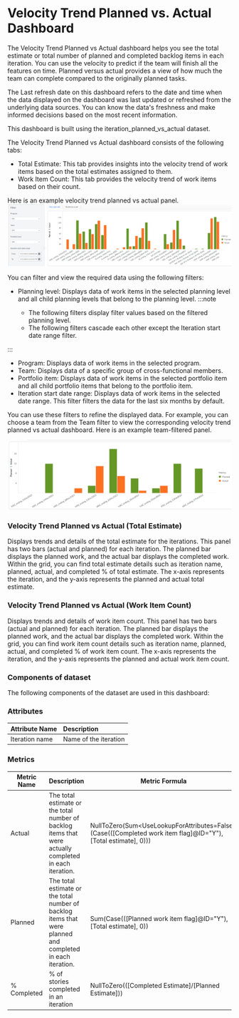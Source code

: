 # Velocity Trend Planned vs. Actual Dashboard

The Velocity Trend Planned vs Actual dashboard helps you see the total estimate or total number of planned and completed backlog items in each iteration. You can use the velocity to predict if the team will finish all the features on time. Planned versus actual provides a view of how much the team can complete compared to the originally planned tasks.

The Last refresh date on this dashboard refers to the date and time when the data displayed on the dashboard was last updated or refreshed from the underlying data sources. You can know the data's freshness and make informed decisions based on the most recent information.

This dashboard is built using the iteration_planned_vs_actual dataset. 

The Velocity Trend Planned vs Actual dashboard consists of the following tabs:
- Total Estimate: This tab provides insights into the velocity trend of work items based on the total estimates assigned to them.
- Work Item Count: This tab provides the velocity trend of work items based on their count.

Here is an example velocity trend planned vs actual panel.
![Velocity Trend Planned vs. Actual](../images/velocity_trend_planned_vs_actual_panel.png)

You can filter and view the required data using the following filters:

- Planning level: Displays data of work items in the selected planning level and all child planning levels that belong to the planning level.
:::note

  - The following filters display filter values based on the filtered planning level.
  - The following filters cascade each other except the Iteration start date range filter.

:::
- Program: Displays data of work items in the selected program.
- Team: Displays data of a specific group of cross-functional members.
- Portfolio item: Displays data of work items in the selected portfolio item and all child portfolio items that belong to the portfolio item.
- Iteration start date range: Displays data of work items in the selected date range. This filter filters the data for the last six months by default.
 
You can use these filters to refine the displayed data. For example, you can choose a team from the Team filter to view the corresponding velocity trend planned vs actual dashboard. Here is an example team-filtered panel.

![Velocity Trend Planned vs. Actual](../images/velocity_trend_planned_vs_actual_panel_filtered_panel.png)

### Velocity Trend Planned vs Actual (Total Estimate)
Displays trends and details of the total estimate for the iterations. This panel has two bars (actual and planned) for each iteration. The planned bar displays the planned work, and the actual bar displays the completed work. Within the grid, you can find total estimate details such as iteration name, planned, actual, and completed % of total estimate. The x-axis represents the iteration, and the y-axis represents the planned and actual total estimate.
### Velocity Trend Planned vs Actual (Work Item Count)
Displays trends and details of work item count. This panel has two bars (actual and planned) for each iteration. The planned bar displays the planned work, and the actual bar displays the completed work. Within the grid, you can find work item count details such as iteration name, planned, actual, and completed % of work item count. The x-axis represents the iteration, and the y-axis represents the planned and actual work item count.

### Components of dataset
The following components of the dataset are used in this dashboard: 

### Attributes
| Attribute Name  | Description |
|:-------------|:------------|
|Iteration name|Name of the iteration|

### Metrics
| Metric Name  | Description |Metric Formula|
|-------------|------------|-------------|
|Actual|The total estimate or the total number of backlog items that were actually completed in each iteration.|NullToZero(Sum<UseLookupForAttributes=False>(Case(([Completed work item flag]@ID="Y"), [Total estimate], 0)))|
|Planned|The total estimate or the total number of backlog items that were planned and completed in each iteration.|Sum(Case(([Planned work item flag]@ID="Y"), [Total estimate], 0))|
|% Completed|% of stories completed in an iteration |NullToZero(([Completed Estimate]/[Planned Estimate]))|


